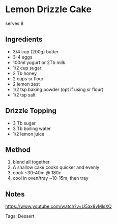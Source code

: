 # Lemon Drizzle Cake

serves 8

## Ingredients

* 3/4 cup (200g) butter
* 3-4 eggs
* 100ml yogurt or 2Tb milk
* 1/2 cup sugar
* 2 Tb honey
* 2 cups sr flour
* 2 lemon zest
* 1/2 tsp baking powder (opt if using sr flour)
* 1/2 tsp salt

## Drizzle Topping

* 3 Tb sugar
* 3 Tb boiling water
* 1/2 lemon juice

## Method

1. blend all together
2. A shallow cake cooks quicker and evenly
3. cook ~30-40m @ 180c
4. cool in oven/tray ~10-15m, then tray

## Notes

https://www.youtube.com/watch?v=U5ax8vMlsXQ

Tags: Dessert